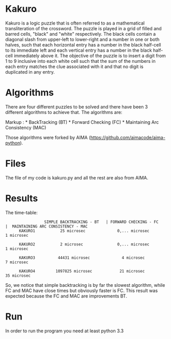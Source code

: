 # Kakuro

Kakuro is a logic puzzle that is often referred to as a mathematical transliteration of the crossword. The puzzle is played in a grid of filled and barred cells, "black" and "white" respectively. The black cells contain a diagonal slash from upper-left to lower-right and a number in one or both halves, such that each horizontal entry has a number in the black half-cell to its immediate left and each vertical entry has a number in the black half-cell immediately above it. The objective of the puzzle is to insert a digit from 1 to 9 inclusive into each white cell such that the sum of the numbers in each entry matches the clue associated with it and that no digit is duplicated in any entry.

# Algorithms

There are four different puzzles to be solved and there have been 3 different algorithms to achieve that.
The algorithms are:

Markup : * BackTracking (BT)
         * Forward Checking (FC)
         * Maintaining Arc Consistency (MAC)

Those algorithms were forked by AIMA (https://github.com/aimacode/aima-python).

# Files

The file of my code is kakuro.py and all the rest are also from AIMA.

# Results

The time-table: 


                     SIMPLE BACKTRACKING - BT   | FORWARD CHECKING - FC   |  MAINTAINING ARC CONSISTENCY - MAC 
          KAKURO1           25 microsec              0,... microsec                     1 microsec

          KAKURO2           2 microsec               0,... microsec                     1 microsec

          KAKURO3          44431 microsec              4 microsec                       7 microsec

          KAKURO4         1097825 microsec            21 microsec                       35 microsec

So, we notice that simple backtracking is by far the slowest algorithm, while FC and MAC have close times but obviously faster is FC. This result was expected because the FC and MAC are improvements  BT. 
# Run

In order to run the program you need at least python 3.3
